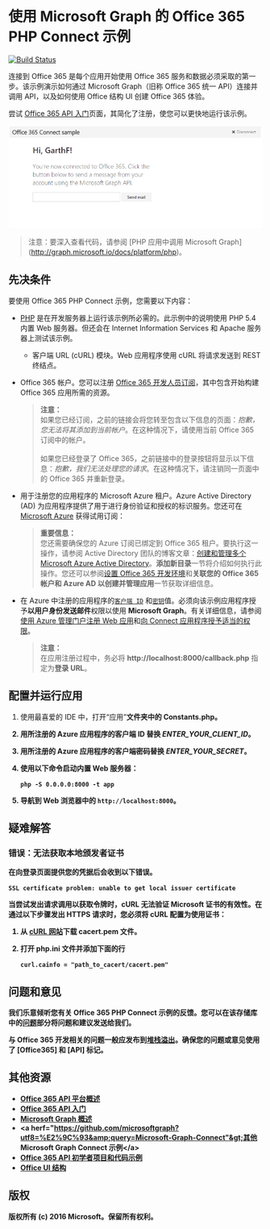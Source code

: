 # 使用 Microsoft Graph 的 Office 365 PHP Connect 示例

[![Build Status](https://travis-ci.org/microsoftgraph/php-connect-rest-sample.svg?branch=master)](https://travis-ci.org/microsoftgraph/php-connect-rest-sample)

连接到 Office 365 是每个应用开始使用 Office 365 服务和数据必须采取的第一步。该示例演示如何通过 Microsoft Graph（旧称 Office 365 统一 API）连接并调用 API，以及如何使用 Office 结构 UI 创建 Office 365 体验。

尝试 [Office 365 API 入门](http://dev.office.com/getting-started/office365apis?platform=option-php#setup)页面，其简化了注册，使您可以更快地运行该示例。

![Office 365 PHP Connect 示例的屏幕截图](../readme-images/php-connect-rest-sample.png)

> 注意：要深入查看代码，请参阅 [PHP 应用中调用 Microsoft Graph] (http://graph.microsoft.io/docs/platform/php)。


## 先决条件

要使用 Office 365 PHP Connect 示例，您需要以下内容：

* [PHP](http://php.net/) 是在开发服务器上运行该示例所必需的。此示例中的说明使用 PHP 5.4 内置 Web 服务器。但还会在 Internet Information Services 和 Apache 服务器上测试该示例。
	* 客户端 URL (cURL) 模块。Web 应用程序使用 cURL 将请求发送到 REST 终结点。 
* Office 365 帐户。您可以注册 [Office 365 开发人员订阅](https://aka.ms/devprogramsignup)，其中包含开始构建 Office 365 应用所需的资源。

     > **注意：**<br />
     如果您已经订阅，之前的链接会将您转至包含以下信息的页面：*抱歉，您无法将其添加到当前帐户*。在这种情况下，请使用当前 Office 365 订阅中的帐户。<br /><br />
     如果您已经登录了 Office 365，之前链接中的登录按钮将显示以下信息：*抱歉，我们无法处理您的请求*。在这种情况下，请注销同一页面中的 Office 365 并重新登录。
* 用于注册您的应用程序的 Microsoft Azure 租户。Azure Active Directory (AD) 为应用程序提供了用于进行身份验证和授权的标识服务。您还可在 [Microsoft Azure](https://account.windowsazure.com/SignUp) 获得试用订阅：

     > **重要信息：**<br />
     您还需要确保您的 Azure 订阅已绑定到 Office 365 租户。要执行这一操作，请参阅 Active Directory 团队的博客文章：[创建和管理多个 Microsoft Azure Active Directory](http://blogs.technet.com/b/ad/archive/2013/11/08/creating-and-managing-multiple-windows-azure-active-directories.aspx)。**添加新目录**一节将介绍如何执行此操作。您还可以参阅[设置 Office 365 开发环境](ht5ps://msdn.microsoft.com/office/office365/howto/setup-development-environment#bk_CreateAzureSubscription)和**关联您的 Office 365 帐户和 Azure AD 以创建并管理应用**一节获取详细信息。
* 在 Azure 中注册的应用程序的[```客户端 ID```](app/Constants.php#L29) 和[```密钥```](app/Constants.php#L30)值。必须向该示例应用程序授予**以用户身份发送邮件**权限以使用 **Microsoft Graph**。有关详细信息，请参阅[使用 Azure 管理门户注册 Web 应用](https://msdn.microsoft.com/office/office365/HowTo/add-common-consent-manually#bk_RegisterServerApp)和[向 Connect 应用程序授予适当的权限](https://github.com/microsoftgraph/php-connect-rest-sample/wiki/Grant-permissions-to-the-Connect-application-in-Azure)。

     > **注意：**<br />
     在应用注册过程中，务必将 **http://localhost:8000/callback.php** 指定为**登录 URL**。

## 配置并运行应用

1. 使用最喜爱的 IDE 中，打开“应用”<b />文件夹中的 **Constants.php**。
2. 用所注册的 Azure 应用程序的客户端 ID 替换 *ENTER_YOUR_CLIENT_ID*。
3. 用所注册的 Azure 应用程序的客户端密码替换 *ENTER_YOUR_SECRET*。
4. 使用以下命令启动内置 Web 服务器：
    ```
    php -S 0.0.0.0:8000 -t app
    ```
    
5. 导航到 Web 浏览器中的 ```http://localhost:8000```。

## 疑难解答

### 错误：无法获取本地颁发者证书

在向登录页面提供您的凭据后会收到以下错误。
```
SSL certificate problem: unable to get local issuer certificate
```

当尝试发出请求调用以获取令牌时，cURL 无法验证 Microsoft 证书的有效性。在通过以下步骤发出 HTTPS 请求时，您必须将 cURL 配置为使用证书：  

1. 从 [cURL 网站](http://curl.haxx.se/docs/caextract.html)下载 cacert.pem 文件。 
2. 打开 php.ini 文件并添加下面的行

	```
	curl.cainfo = "path_to_cacert/cacert.pem"
	```

## 问题和意见

我们乐意倾听您有关 Office 365 PHP Connect 示例的反馈。您可以在该存储库中的[问题](https://github.com/microsoftgraph/php-connect-rest-sample/issues)部分将问题和建议发送给我们。

与 Office 365 开发相关的问题一般应发布到[堆栈溢出](http://stackoverflow.com/questions/tagged/Office365+API)。确保您的问题或意见使用了 [Office365] 和 [API] 标记。
  
## 其他资源

* [Office 365 API 平台概述](https://msdn.microsoft.com/office/office365/howto/platform-development-overview)
* [Office 365 API 入门](http://dev.office.com/getting-started/office365apis)
* [Microsoft Graph 概述](http://graph.microsoft.io/)
* &lt;a herf="https://github.com/microsoftgraph?utf8=%E2%9C%93&amp;query=Microsoft-Graph-Connect"&gt;其他 Microsoft Graph Connect 示例&lt;/a&gt;
* [Office 365 API 初学者项目和代码示例](https://msdn.microsoft.com/office/office365/howto/starter-projects-and-code-samples)
* [Office UI 结构](https://github.com/OfficeDev/Office-UI-Fabric)

## 版权
版权所有 (c) 2016 Microsoft。保留所有权利。


